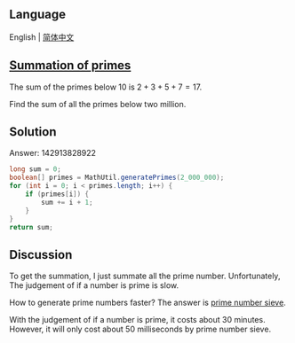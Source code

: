 ## Language

English | [简体中文](README-zh_CN.md)

## [Summation of primes](https://projecteuler.net/problem=10)

The sum of the primes below 10 is $2 + 3 + 5 + 7 = 17$.

Find the sum of all the primes below two million.

## Solution

Answer: 142913828922

```java
long sum = 0;
boolean[] primes = MathUtil.generatePrimes(2_000_000);
for (int i = 0; i < primes.length; i++) {
	if (primes[i]) {
		sum += i + 1;
	}
}
return sum;
```

## Discussion

To get the summation, I just summate all the prime number. Unfortunately, The judgement of if a number is prime is slow.

How to generate prime numbers faster? The answer is [prime number sieve](https://en.wikipedia.org/wiki/Sieve_of_Eratosthenes).

With the judgement of if a number is prime, it costs about 30 minutes. However, it will only cost about 50 milliseconds by prime number sieve.
